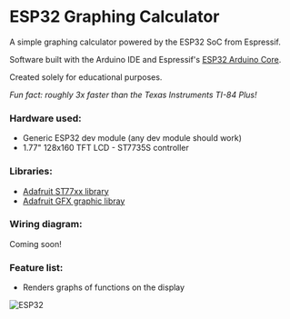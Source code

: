 # ESP32 Graphing Calculator

A simple graphing calculator powered by the ESP32 SoC from Espressif.

Software built with the Arduino IDE and Espressif's [ESP32 Arduino Core](https://github.com/espressif/arduino-esp32).

Created solely for educational purposes. 

_Fun fact: roughly 3x faster than the Texas Instruments TI-84 Plus!_

### Hardware used:
* Generic ESP32 dev module (any dev module should work)
* 1.77" 128x160 TFT LCD - ST7735S controller

### Libraries:
* [Adafruit ST77xx library](https://github.com/adafruit/Adafruit-ST7735-Library)
* [Adafruit GFX graphic libray](https://github.com/adafruit/Adafruit-GFX-Library)

### Wiring diagram:
Coming soon!

### Feature list:
* Renders graphs of functions on the display

![ESP32](https://i.imgur.com/NnfdsFd.jpg)
